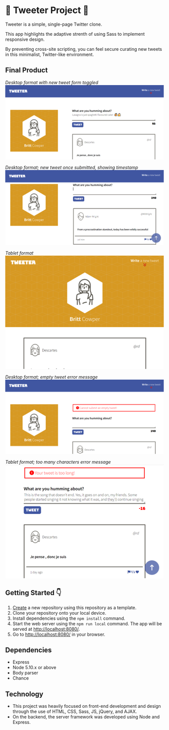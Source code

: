 # 🐤 Tweeter Project 🐤

Tweeter is a simple, single-page Twitter clone. 

This app highlights the adaptive strenth of using Sass to implement responsive design. 

By preventing cross-site scripting, you can feel secure curating new tweets in this minimalist, Twitter-like environment.

## Final Product

*Desktop format with new tweet form toggled*
![Desktop - Layout with Write new tweet](https://github.com/Britt4444/tweeter/blob/master/public/docs/desktop-writetweet.png?raw=true)


*Desktop format; new tweet once submitted, showing timestamp*
![Desktop - New tweet format](https://github.com/Britt4444/tweeter/blob/master/public/docs/desktop-newtweet-timestamp.png?raw=true)


*Tablet format*
![Tablet - Layout](https://github.com/Britt4444/tweeter/blob/master/public/docs/tablet-format.png?raw=true)


*Desktop format; empty tweet error message*
![Desktop - Empty tweet error](https://github.com/Britt4444/tweeter/blob/master/public/docs/desktop-emptyerror.png?raw=true)


*Tablet format; too many characters error message*
![Tablet - Too many characters error](https://github.com/Britt4444/tweeter/blob/master/public/docs/tablet-mobile-toolong-error.png?raw=true)


## Getting Started 👇

1. [Create](https://docs.github.com/en/repositories/creating-and-managing-repositories/creating-a-repository-from-a-template) a new repository using this repository as a template.
2. Clone your repository onto your local device.
3. Install dependencies using the `npm install` command.
3. Start the web server using the `npm run local` command. The app will be served at <http://localhost:8080/>.
4. Go to <http://localhost:8080/> in your browser.

## Dependencies

- Express
- Node 5.10.x or above
- Body parser
- Chance

## Technology

- This project was heavily focused on front-end development and design through the use of HTML, CSS, Sass, JS, jQuery, and AJAX.
- On the backend, the server framework was developed using Node and Express. 
